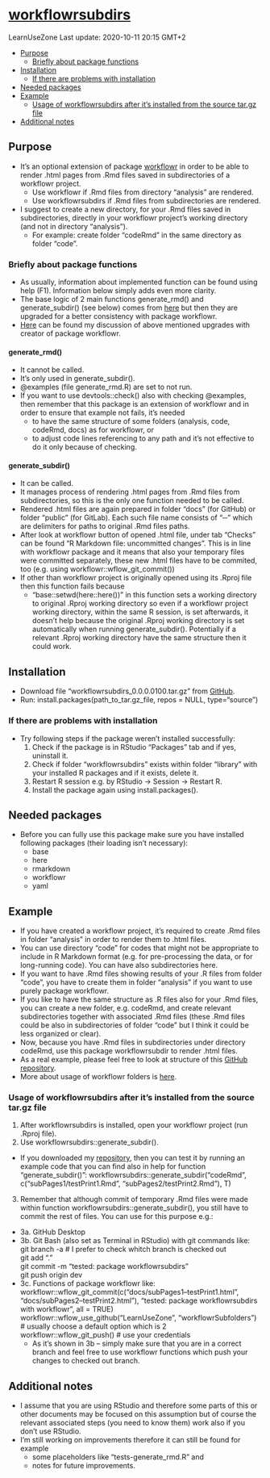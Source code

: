 [workflowrsubdirs](https://github.com/LearnUseZone/workflowrSubfolders)
================
LearnUseZone
Last update: 2020-10-11 20:15 GMT+2

  - [Purpose](#purpose)
      - [Briefly about package
        functions](#briefly-about-package-functions)
  - [Installation](#installation)
      - [If there are problems with
        installation](#if-there-are-problems-with-installation)
  - [Needed packages](#needed-packages)
  - [Example](#example)
      - [Usage of workflowrsubdirs after it’s installed from the source
        tar.gz
        file](#usage-of-workflowrsubdirs-after-its-installed-from-the-source-tar.gz-file)
  - [Additional notes](#additional-notes)

## Purpose

  - It’s an optional extension of package
    [workflowr](https://github.com/jdblischak/workflowr) in order to be
    able to render .html pages from .Rmd files saved in subdirectories
    of a workflowr project.
      - Use workflowr if .Rmd files from directory “analysis” are
        rendered.
      - Use workflowrsubdirs if .Rmd files from subdirectories are
        rendered.
  - I suggest to create a new directory, for your .Rmd files saved in
    subdirectories, directly in your workflowr project’s working
    directory (and not in directory “analysis”).
      - For example: create folder “codeRmd” in the same directory as
        folder “code”.

### Briefly about package functions

  - As usually, information about implemented function can be found
    using help (F1). Information below simply adds even more clarity.  
  - The base logic of 2 main functions generate\_rmd() and
    generate\_subdir() (see below) comes from
    [here](https://github.com/jdblischak/workflowr/issues/95#issuecomment-360094662)
    but then they are upgraded for a better consistency with package
    workflowr.  
  - [Here](https://github.com/jdblischak/workflowr/issues/220) can be
    found my discussion of above mentioned upgrades with creator of
    package workflowr.

#### generate\_rmd()

  - It cannot be called.
  - It’s only used in generate\_subdir().
  - @examples (file generate\_rmd.R) are set to not run.
  - If you want to use devtools::check() also with checking @examples,
    then remember that this package is an extension of workflowr and in
    order to ensure that example not fails, it’s needed
      - to have the same structure of some folders (analysis, code,
        codeRmd, docs) as for workflowr, or
      - to adjust code lines referencing to any path and it’s not
        effective to do it only because of checking.

#### generate\_subdir()

  - It can be called.
  - It manages process of rendering .html pages from .Rmd files from
    subdirectories, so this is the only one function needed to be
    called.
  - Rendered .html files are again prepared in folder “docs” (for
    GitHub) or folder “public” (for GitLab). Each such file name
    consists of “‐‐” which are delimiters for paths to original .Rmd
    files paths.
  - After look at workflowr button of opened .html file, under tab
    “Checks” can be found “R Markdown file: uncommitted changes”. This
    is in line with workflowr package and it means that also your
    temporary files were committed separately, these new .html files
    have to be commited, too (e.g. using
    workflowr::wflow\_git\_commit())
  - If other than workflowr project is originally opened using its
    .Rproj file then this function fails because
      - “base::setwd(here::here())” in this function sets a working
        directory to original .Rproj working directory so even if a
        workflowr project working directory, within the same R session,
        is set afterwards, it doesn’t help because the original .Rproj
        working directory is set automatically when running
        generate\_subdir(). Potentially if a relevant .Rproj working
        directory have the same structure then it could work.

## Installation

  - Download file “workflowrsubdirs\_0.0.0.0100.tar.gz” from
    [GitHub](https://github.com/LearnUseZone/workflowrSubfolders/tree/dev/code).
  - Run: install.packages(path\_to\_tar.gz\_file, repos = NULL,
    type=“source”)

### If there are problems with installation

  - Try following steps if the package weren’t installed successfully:  
    1.  Check if the package is in RStudio “Packages” tab and if yes,
        uninstall it.
    2.  Check if folder “workflowrsubdirs” exists within folder
        “library” with your installed R packages and if it exists,
        delete it.
    3.  Restart R session e.g. by RStudio -\> Session -\> Restart R.
    4.  Install the package again using install.packages().

## Needed packages

  - Before you can fully use this package make sure you have installed
    following packages (their loading isn’t necessary):  
      - base
      - here
      - rmarkdown
      - workflowr
      - yaml

## Example

  - If you have created a workflowr project, it’s required to create
    .Rmd files in folder “analysis” in order to render them to .html
    files.
  - You can use directory “code” for codes that might not be appropriate
    to include in R Markdown format (e.g. for pre-processing the data,
    or for long-running code). You can have also subdirectories here.
  - If you want to have .Rmd files showing results of your .R files from
    folder “code”, you have to create them in folder “analysis” if you
    want to use purely package workflowr.
  - If you like to have the same structure as .R files also for your
    .Rmd files, you can create a new folder, e.g. codeRmd, and create
    relevant subdirectories together with associated .Rmd files (these
    .Rmd files could be also in subdirectories of folder “code” but I
    think it could be less organized or clear).
  - Now, because you have .Rmd files in subdirectories under directory
    codeRmd, use this package workflowrsubdir to render .html files.
  - As a real example, please feel free to look at structure of this
    [GitHub
    repository](https://github.com/LearnUseZone/workflowrSubfolders).
  - More about usage of workflowr folders is
    [here](https://jdblischak.github.io/workflowr/articles/wflow-01-getting-started.html).

### Usage of workflowrsubdirs after it’s installed from the source tar.gz file

1.  After workflowrsubdirs is installed, open your workflowr project
    (run .Rproj file).
2.  Use workflowrsubdirs::generate\_subdir().

<!-- end list -->

  - If you downloaded my
    [repository](https://github.com/LearnUseZone/workflowrSubfolders),
    then you can test it by running an example code that you can find
    also in help for function “generate\_subdir()”:
    workflowrsubdirs::generate\_subdir(“codeRmd”,
    c(“subPages1/testPrint1.Rmd”, “subPages2/testPrint2.Rmd”), T)

<!-- end list -->

3.  Remember that although commit of temporary .Rmd files were made
    within function workflowrsubdirs::generate\_subdir(), you still have
    to commit the rest of files. You can use for this purpose e.g.:

<!-- end list -->

  - 3a. GitHub Desktop
  - 3b. Git Bash (also set as Terminal in RStudio) with git commands
    like:  
    git branch -a \# I prefer to check whitch branch is checked out  
    git add “.”  
    git commit -m “tested: package workflowrsubdirs”  
    git push origin dev
  - 3c. Functions of package workflowr like:  
    workflowr::wflow\_git\_commit(c(“docs/subPages1–testPrint1.html”,
    “docs/subPages2–testPrint2.html”), “tested: package
    workflowrsubdirs with workflowr”, all = TRUE)  
    workflowr::wflow\_use\_github(“LearnUseZone”, “workflowrSubfolders”)
    \# usually choose a default option which is 2  
    workflowr::wflow\_git\_push() \# use your credentials  
      - As it’s shown in 3b – simply make sure that you are in a correct
        branch and feel free to use workflowr functions which push your
        changes to checked out branch.

## Additional notes

  - I assume that you are using RStudio and therefore some parts of this
    or other documents may be focused on this assumption but of course
    the relevant associated steps (you need to know them) work also if
    you don’t use RStudio.
  - I’m still working on improvements therefore it can still be found
    for example
      - some placeholders like “tests-generate\_rmd.R” and
      - notes for future improvements.
